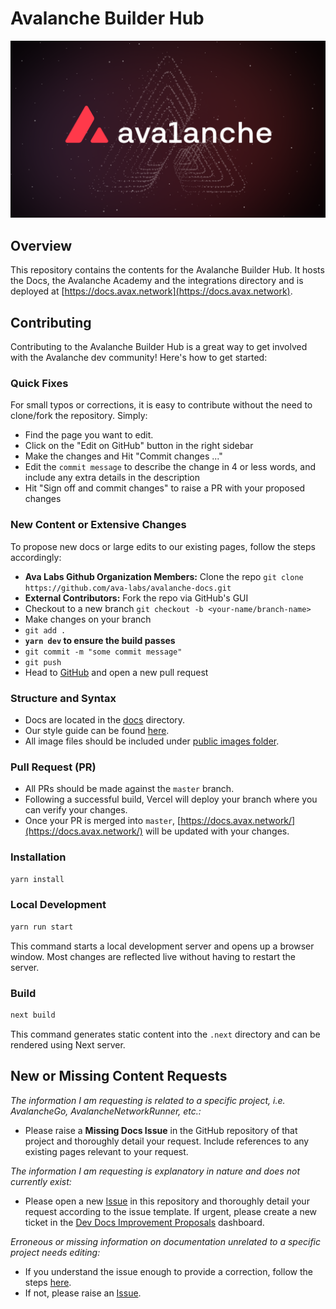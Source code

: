 # Avalanche Builder Hub

<div align="center">
  <img src="public/logo.png?raw=true">
</div>

## Overview

This repository contains the contents for the Avalanche Builder Hub. It hosts the Docs, the
Avalanche Academy and the integrations directory and is deployed at [https://docs.avax.network](https://docs.avax.network).

## Contributing

Contributing to the Avalanche Builder Hub is a great way to get involved with the Avalanche dev community!
Here's how to get started:

### Quick Fixes

For small typos or corrections, it is easy to contribute without the need to clone/fork the
repository. Simply:

- Find the page you want to edit.
- Click on the "Edit on GitHub" button in the right sidebar
- Make the changes and Hit "Commit changes ..."
- Edit the `commit message` to describe the change in 4 or less words, and include any extra details in the description
- Hit "Sign off and commit changes" to raise a PR with your proposed changes

### New Content or Extensive Changes

To propose new docs or large edits to our existing pages, follow the steps accordingly:

- **Ava Labs Github Organization Members:** Clone the repo
  `git clone https://github.com/ava-labs/avalanche-docs.git`
- **External Contributors:** Fork the repo via GitHub's GUI
- Checkout to a new branch `git checkout -b <your-name/branch-name>`
- Make changes on your branch
- `git add .`
- **`yarn dev` to ensure the build passes**
- `git commit -m "some commit message"`
- `git push`
- Head to [GitHub](https://github.com/ava-labs/avalanche-docs) and open a new pull request

### Structure and Syntax

- Docs are located in the [docs](content/docs) directory.
- Our style guide can be found [here](style-guide.md).
- All image files should be included under [public images folder](public/images).

### Pull Request (PR)

- All PRs should be made against the `master` branch.
- Following a successful build, Vercel will deploy your branch where you can verify your changes.
- Once your PR is merged into `master`, [https://docs.avax.network/](https://docs.avax.network/) will be updated with your changes.

### Installation

```bash
yarn install
```

### Local Development

```bash
yarn run start
```

This command starts a local development server and opens up a browser window. Most changes are
reflected live without having to restart the server.

### Build

```bash
next build
```

This command generates static content into the `.next` directory and can be rendered using Next server.

## New or Missing Content Requests

_The information I am requesting is related to a specific project, i.e. AvalancheGo, AvalancheNetworkRunner, etc.:_

- Please raise a **Missing Docs Issue** in the GitHub repository of that project and
  thoroughly detail your request. Include references to any existing pages relevant to your
  request.

_The information I am requesting is explanatory in nature and does not currently exist:_

- Please open a new [Issue](https://github.com/ava-labs/avalanche-docs/issues/new/choose)
  in this repository and thoroughly detail your request according to the issue template.
  If urgent, please create a new ticket in the
  [Dev Docs Improvement Proposals](https://github.com/orgs/ava-labs/projects/15/views/1)
  dashboard.

_Erroneous or missing information on documentation unrelated to a specific project needs
editing:_

- If you understand the issue enough to provide a correction, follow the steps
  [here](https://github.com/ava-labs/avalanche-docs#quick-fixes).
- If not, please raise an [Issue](https://github.com/ava-labs/avalanche-docs/issues/new/choose).
